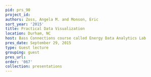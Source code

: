 ```yaml
---
pid: prs_90
project_id: 
authors: Zoss, Angela M. and Monson, Eric
sort_year: '2015'
title: Practical Data Visualization
location: Durham, NC
host: Bass Connections course called Energy Data Analytics Lab
pres_date: September 29, 2015
type: Guest lecture
grouping: guest
pres_url: 
order: '067'
collection: presentations
---
```

